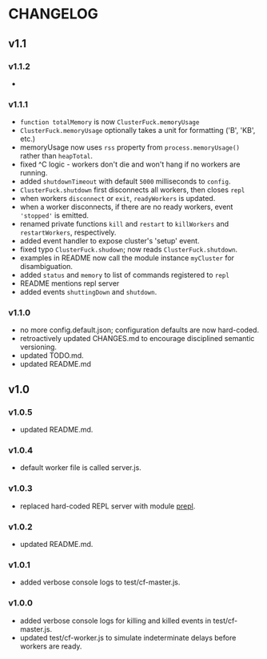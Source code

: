 CHANGELOG
=========

## v1.1
### v1.1.2
* 

### v1.1.1
* `function totalMemory` is now `ClusterFuck.memoryUsage`
* `ClusterFuck.memoryUsage` optionally takes a unit for formatting ('B', 'KB', etc.)
* memoryUsage now uses `rss` property from `process.memoryUsage()` rather than `heapTotal`.
* fixed ^C logic - workers don't die and won't hang if no workers are running.
* added `shutdownTimeout` with default `5000` milliseconds to `config`.
* `ClusterFuck.shutdown` first disconnects all workers, then closes `repl`
* when workers `disconnect` or `exit`, `readyWorkers` is updated.
* when a worker disconnects, if there are no ready workers, event `'stopped'` is emitted.
* renamed private functions `kill` and `restart` to `killWorkers` and `restartWorkers`, respectively.
* added event handler to expose cluster's 'setup' event.
* fixed typo `ClusterFuck.shudown`; now reads `ClusterFuck.shutdown`.
* examples in README now call the module instance `myCluster` for disambiguation.
* added `status` and `memory` to list of commands registered to `repl`
* README mentions repl server
* added events `shuttingDown` and `shutdown`.

### v1.1.0
* no more config.default.json; configuration defaults are now hard-coded.
* retroactively updated CHANGES.md to encourage disciplined semantic versioning.
* updated TODO.md.
* updated README.md

## v1.0
### v1.0.5
* updated README.md.

### v1.0.4
* default worker file is called server.js.

### v1.0.3
* replaced hard-coded REPL server with module [prepl](https://github.com/techjeffharris/prepl.git).

### v1.0.2
* updated README.md.

### v1.0.1
* added verbose console logs to test/cf-master.js.

### v1.0.0
* added verbose console logs for killing and killed events in test/cf-master.js.
* updated test/cf-worker.js to simulate indeterminate delays before workers are ready.
